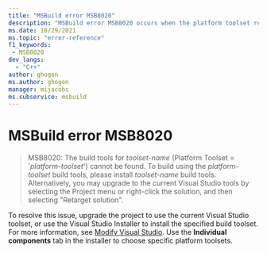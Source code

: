 ```yaml
---
title: "MSBuild error MSB8020"
description: "MSBuild error MSB8020 occurs when the platform toolset required by the build isn't installed."
ms.date: 10/29/2021
ms.topic: "error-reference"
f1_keywords:
 - MSB8020
dev_langs:
  - "C++"
author: ghogen
ms.author: ghogen
manager: mijacobs
ms.subservice: msbuild
---
```

# MSBuild error MSB8020

> MSB8020: The build tools for *toolset-name* (Platform Toolset = '*platform-toolset*') cannot be found. To build using the *platform-toolset* build tools, please install *toolset-name* build tools.  Alternatively, you may upgrade to the current Visual Studio tools by selecting the Project menu or right-click the solution, and then selecting "Retarget solution".

To resolve this issue, upgrade the project to use the current Visual Studio toolset, or use the Visual Studio Installer to install the specified build toolset. For more information, see [Modify Visual Studio](../../install/modify-visual-studio.md). Use the **Individual components** tab in the installer to choose specific platform toolsets.
